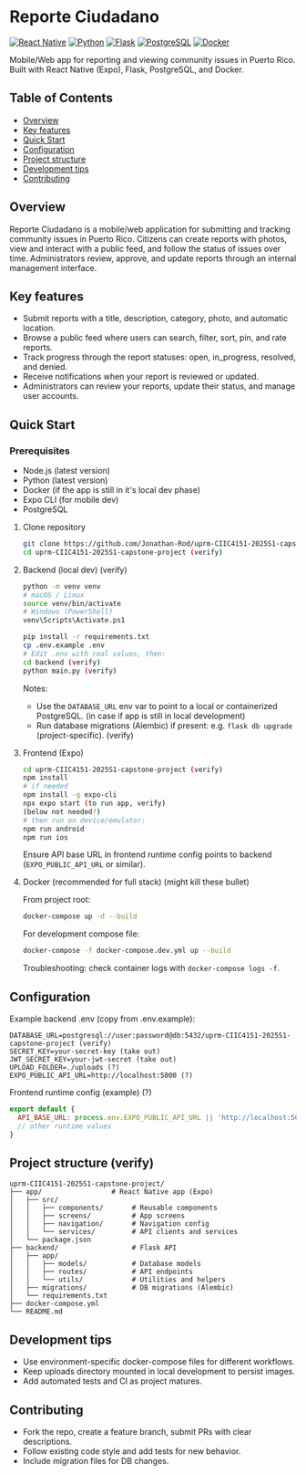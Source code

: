 # Reporte Ciudadano

[![React Native](https://img.shields.io/badge/React_Native-20232A?style=for-the-badge&logo=react&logoColor=61DAFB)](https://reactnative.dev/) [![Python](https://img.shields.io/badge/Python-3776AB?style=for-the-badge&logo=python&logoColor=white)](https://python.org/) [![Flask](https://img.shields.io/badge/Flask-000000?style=for-the-badge&logo=flask&logoColor=white)](https://flask.palletsprojects.com/) [![PostgreSQL](https://img.shields.io/badge/PostgreSQL-316192?style=for-the-badge&logo=postgresql&logoColor=white)](https://www.postgresql.org/) [![Docker](https://img.shields.io/badge/Docker-2CA5E0?style=for-the-badge&logo=docker&logoColor=white)](https://www.docker.com/)

Mobile/Web app for reporting and viewing community issues in Puerto Rico. Built with React Native (Expo), Flask, PostgreSQL, and Docker.

## Table of Contents

- [Overview](#overview)
- [Key features](#key-features)
- [Quick Start](#quick-start)
- [Configuration](#configuration)
- [Project structure](#project-structure)
- [Development tips](#development-tips)
- [Contributing](#contributing)

## Overview

Reporte Ciudadano is a mobile/web application for submitting and tracking community issues in Puerto Rico. Citizens can create reports with photos, view and interact with a public feed, and follow the status of issues over time. Administrators review, approve, and update reports through an internal management interface.

## Key features

- Submit reports with a title, description, category, photo, and automatic location.
- Browse a public feed where users can search, filter, sort, pin, and rate reports.
- Track progress through the report statuses: open, in_progress, resolved, and denied.
- Receive notifications when your report is reviewed or updated.
- Administrators can review your reports, update their status, and manage user accounts.

## Quick Start

### Prerequisites

- Node.js (latest version)
- Python (latest version)
- Docker (if the app is still in it's local dev phase)
- Expo CLI (for mobile dev)
- PostgreSQL

1) Clone repository

    ```bash
    git clone https://github.com/Jonathan-Rod/uprm-CIIC4151-2025S1-capstone-project.git
    cd uprm-CIIC4151-2025S1-capstone-project (verify)
    ```

2) Backend (local dev) (verify)

    ```bash
    python -m venv venv
    # macOS / Linux
    source venv/bin/activate
    # Windows (PowerShell)
    venv\Scripts\Activate.ps1

    pip install -r requirements.txt
    cp .env.example .env
    # Edit .env with real values, then:
    cd backend (verify)
    python main.py (verify)
    ```

    Notes:

    - Use the `DATABASE_URL` env var to point to a local or containerized PostgreSQL. (in case if app is still in local development)
    - Run database migrations (Alembic) if present: e.g. `flask db upgrade` (project-specific). (verify)

3) Frontend (Expo)

    ```bash
    cd uprm-CIIC4151-2025S1-capstone-project (verify)
    npm install
    # if needed
    npm install -g expo-cli
    npx expo start (to run app, verify)
    (below not needed?)
    # then run on device/emulator:
    npm run android
    npm run ios
    ```

    Ensure API base URL in frontend runtime config points to backend (`EXPO_PUBLIC_API_URL` or similar).

4) Docker (recommended for full stack) (might kill these bullet)

    From project root:

    ```bash
    docker-compose up -d --build
    ```

    For development compose file:

    ```bash
    docker-compose -f docker-compose.dev.yml up --build
    ```

    Troubleshooting: check container logs with `docker-compose logs -f`.

## Configuration

Example backend .env (copy from .env.example):

```text
DATABASE_URL=postgresql://user:password@db:5432/uprm-CIIC4151-2025S1-capstone-project (verify)
SECRET_KEY=your-secret-key (take out)
JWT_SECRET_KEY=your-jwt-secret (take out)
UPLOAD_FOLDER=./uploads (?)
EXPO_PUBLIC_API_URL=http://localhost:5000 (?)
```

Frontend runtime config (example) (?)

```javascript
export default {
  API_BASE_URL: process.env.EXPO_PUBLIC_API_URL || 'http://localhost:5000',
  // other runtime values
}
```

## Project structure (verify)

```text
uprm-CIIC4151-2025S1-capstone-project/
├── app/                 # React Native app (Expo)
│   ├── src/
│   │   ├── components/       # Reusable components
│   │   ├── screens/          # App screens
│   │   ├── navigation/       # Navigation config
│   │   └── services/         # API clients and services
│   └── package.json
├── backend/                  # Flask API
│   ├── app/
│   │   ├── models/           # Database models
│   │   ├── routes/           # API endpoints
│   │   └── utils/            # Utilities and helpers
│   ├── migrations/           # DB migrations (Alembic)
│   └── requirements.txt
├── docker-compose.yml
└── README.md
```

## Development tips

- Use environment-specific docker-compose files for different workflows.
- Keep uploads directory mounted in local development to persist images.
- Add automated tests and CI as project matures.

## Contributing

- Fork the repo, create a feature branch, submit PRs with clear descriptions.
- Follow existing code style and add tests for new behavior.
- Include migration files for DB changes.
